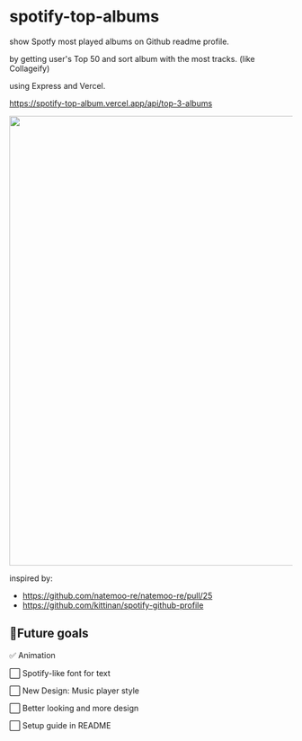 # spotify-top-albums
show Spotfy most played albums on Github readme profile.

by getting user's Top 50 and sort album with the most tracks. (like Collageify)

using Express and Vercel.

https://spotify-top-album.vercel.app/api/top-3-albums

<img src="https://spotify-top-album.vercel.app/api/top-3-albums" width="800">

inspired by:

- https://github.com/natemoo-re/natemoo-re/pull/25
- https://github.com/kittinan/spotify-github-profile

## 🎯Future goals
✅ Animation

⬜ Spotify-like font for text

⬜ New Design: Music player style

⬜ Better looking and more design

⬜ Setup guide in README
